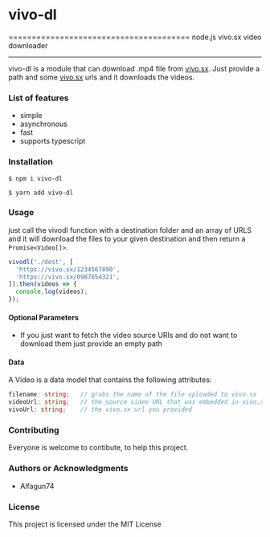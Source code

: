 # vivo-dl
=======================================
node.js vivo.sx video downloader
* * *
vivo-dl is a module that can download .mp4 file from [vivo.sx](https://vivo.sx).
Just provide a path and some [vivo.sx](https://vivo.sx) urls and it downloads the videos.

### List of features
*   simple
*   asynchronous
*   fast
*   supports typescript

### Installation
```shell 
$ npm i vivo-dl
```

```shell 
$ yarn add vivo-dl
```

### Usage
just call the vivodl function with a destination folder and an array of URLS and it will download the files to your given destination and then return a ```Promise<Video[]>```.

```ts
vivodl('./dest', [
  'https://vivo.sx/1234567890',
  'https://vivo.sx/0987654321',
]).then(videos => {
  console.log(videos);
});
```
#### Optional Parameters
* If you just want to fetch the video source URIs and do not want to download them just provide an empty path

#### Data
A Video is a data model that contains the following attributes:
```ts
filename: string;   // grabs the name of the file uploaded to vivo.sx
videoUrl: string;   // the source video URL that was embedded in vivo.sx
vivoUrl: string;    // the vivo.sx url you provided
```
### Contributing
Everyone is welcome to contibute, to help this project.

### Authors or Acknowledgments
*   Alfagun74

### License
This project is licensed under the MIT License